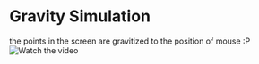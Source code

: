 # Gravity Simulation
the points in the screen are gravitized to the position of mouse :P
![Watch the video](https://github.com/k3rn3lpanicc/Cpp-Simulations/blob/master/Gravity/output.gif?raw=true)
